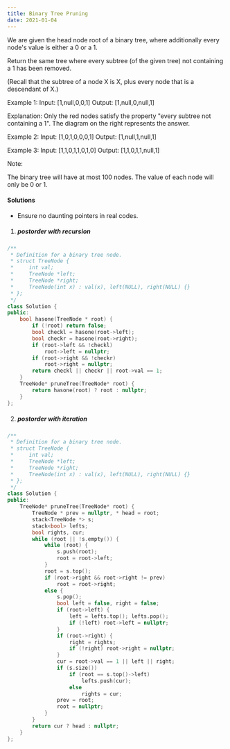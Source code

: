 ```yaml
---
title: Binary Tree Pruning
date: 2021-01-04
---
```

We are given the head node root of a binary tree, where additionally every node's value is either a 0 or a 1.

Return the same tree where every subtree (of the given tree) not containing a 1 has been removed.

(Recall that the subtree of a node X is X, plus every node that is a descendant of X.)

Example 1:
Input: [1,null,0,0,1]
Output: [1,null,0,null,1]
 
Explanation: 
Only the red nodes satisfy the property "every subtree not containing a 1".
The diagram on the right represents the answer.


Example 2:
Input: [1,0,1,0,0,0,1]
Output: [1,null,1,null,1]



Example 3:
Input: [1,1,0,1,1,0,1,0]
Output: [1,1,0,1,1,null,1]



Note:

The binary tree will have at most 100 nodes.
The value of each node will only be 0 or 1.

#### Solutions

- Ensure no daunting pointers in real codes.

1. ##### postorder with recursion

```cpp
/**
 * Definition for a binary tree node.
 * struct TreeNode {
 *     int val;
 *     TreeNode *left;
 *     TreeNode *right;
 *     TreeNode(int x) : val(x), left(NULL), right(NULL) {}
 * };
 */
class Solution {
public:
    bool hasone(TreeNode * root) {
        if (!root) return false;
        bool checkl = hasone(root->left);
        bool checkr = hasone(root->right);
        if (root->left && !checkl)
            root->left = nullptr;
        if (root->right && !checkr)
            root->right = nullptr;
        return checkl || checkr || root->val == 1;
    }
    TreeNode* pruneTree(TreeNode* root) {
        return hasone(root) ? root : nullptr; 
    }
};
```


2. ##### postorder with iteration

```cpp
/**
 * Definition for a binary tree node.
 * struct TreeNode {
 *     int val;
 *     TreeNode *left;
 *     TreeNode *right;
 *     TreeNode(int x) : val(x), left(NULL), right(NULL) {}
 * };
 */
class Solution {
public:
    TreeNode* pruneTree(TreeNode* root) {
        TreeNode * prev = nullptr, * head = root;
        stack<TreeNode *> s;
        stack<bool> lefts;
        bool rights, cur;
        while (root || !s.empty()) {
            while (root) {
                s.push(root);
                root = root->left;
            }
            root = s.top();
            if (root->right && root->right != prev)
                root = root->right;
            else {
                s.pop();
                bool left = false, right = false;
                if (root->left) {
                    left = lefts.top(); lefts.pop();
                    if (!left) root->left = nullptr;
                }
                if (root->right) {
                    right = rights;
                    if (!right) root->right = nullptr;
                }
                cur = root->val == 1 || left || right;
                if (s.size())
                    if (root == s.top()->left)
                        lefts.push(cur);
                    else
                        rights = cur;
                prev = root;
                root = nullptr;
            }
        }
        return cur ? head : nullptr;
    }
};
```